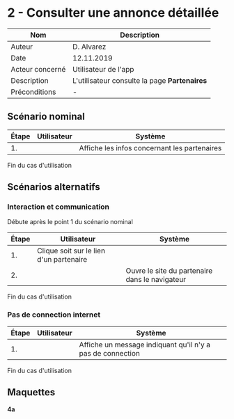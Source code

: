 # 2 - Consulter une annonce détaillée

|Nom|Description|
| - | - |
|Auteur|D. Alvarez|
|Date|12.11.2019|
|Acteur concerné|Utilisateur de l'app|
|Description|L'utilisateur consulte la page **Partenaires**|
|Préconditions|-|

## Scénario nominal
| Étape | Utilisateur | Système |
|-------|-------------|---------|
| 1.    |             | Affiche les infos concernant les partenaires |

Fin du cas d'utilisation

## Scénarios alternatifs

### Interaction et communication
Débute après le point 1 du scénario nominal

| Étape | Utilisateur | Système |
|-------|-------------|---------|
| 1.    | Clique soit sur le lien d'un partenaire ||
| 2.    |             | Ouvre le site du partenaire dans le navigateur |

Fin du cas d'utilisation

### Pas de connection internet

| Étape | Utilisateur | Système |
|-------|-------------|---------|
| 1.    |             | Affiche un message indiquant qu'il n'y a pas de connection |

Fin du cas d'utilisation

## Maquettes
**4a**

